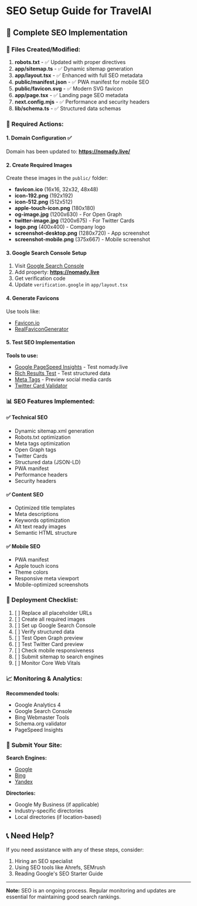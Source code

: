 # SEO Setup Guide for TravelAI

## 🎯 Complete SEO Implementation

### 📁 Files Created/Modified:

1. **robots.txt** - ✅ Updated with proper directives
2. **app/sitemap.ts** - ✅ Dynamic sitemap generation
3. **app/layout.tsx** - ✅ Enhanced with full SEO metadata
4. **public/manifest.json** - ✅ PWA manifest for mobile SEO
5. **public/favicon.svg** - ✅ Modern SVG favicon
6. **app/page.tsx** - ✅ Landing page SEO metadata
7. **next.config.mjs** - ✅ Performance and security headers
8. **lib/schema.ts** - ✅ Structured data schemas

### 🔧 Required Actions:

#### 1. Domain Configuration ✅
Domain has been updated to: **https://nomady.live/**

#### 2. Create Required Images
Create these images in the `public/` folder:

- **favicon.ico** (16x16, 32x32, 48x48)
- **icon-192.png** (192x192)
- **icon-512.png** (512x512) 
- **apple-touch-icon.png** (180x180)
- **og-image.jpg** (1200x630) - For Open Graph
- **twitter-image.jpg** (1200x675) - For Twitter Cards
- **logo.png** (400x400) - Company logo
- **screenshot-desktop.png** (1280x720) - App screenshot
- **screenshot-mobile.png** (375x667) - Mobile screenshot

#### 3. Google Search Console Setup
1. Visit [Google Search Console](https://search.google.com/search-console)
2. Add property: **https://nomady.live**
3. Get verification code
4. Update `verification.google` in `app/layout.tsx`

#### 4. Generate Favicons
Use tools like:
- [Favicon.io](https://favicon.io/)
- [RealFaviconGenerator](https://realfavicongenerator.net/)

#### 5. Test SEO Implementation

**Tools to use:**
- [Google PageSpeed Insights](https://pagespeed.web.dev/) - Test nomady.live
- [Rich Results Test](https://search.google.com/test/rich-results) - Test structured data
- [Meta Tags](https://metatags.io/) - Preview social media cards
- [Twitter Card Validator](https://cards-dev.twitter.com/validator)

### 📊 SEO Features Implemented:

#### ✅ Technical SEO
- Dynamic sitemap.xml generation
- Robots.txt optimization
- Meta tags optimization
- Open Graph tags
- Twitter Cards
- Structured data (JSON-LD)
- PWA manifest
- Performance headers
- Security headers

#### ✅ Content SEO
- Optimized title templates
- Meta descriptions
- Keywords optimization
- Alt text ready images
- Semantic HTML structure

#### ✅ Mobile SEO
- PWA manifest
- Apple touch icons
- Theme colors
- Responsive meta viewport
- Mobile-optimized screenshots

### 🚀 Deployment Checklist:

1. [ ] Replace all placeholder URLs
2. [ ] Create all required images
3. [ ] Set up Google Search Console
4. [ ] Verify structured data
5. [ ] Test Open Graph preview
6. [ ] Test Twitter Card preview
7. [ ] Check mobile responsiveness
8. [ ] Submit sitemap to search engines
9. [ ] Monitor Core Web Vitals

### 📈 Monitoring & Analytics:

**Recommended tools:**
- Google Analytics 4
- Google Search Console
- Bing Webmaster Tools
- Schema.org validator
- PageSpeed Insights

### 🔗 Submit Your Site:

**Search Engines:**
- [Google](https://search.google.com/search-console)
- [Bing](https://www.bing.com/webmasters)
- [Yandex](https://webmaster.yandex.com/)

**Directories:**
- Google My Business (if applicable)
- Industry-specific directories
- Local directories (if location-based)

## 📞 Need Help?

If you need assistance with any of these steps, consider:
1. Hiring an SEO specialist
2. Using SEO tools like Ahrefs, SEMrush
3. Reading Google's SEO Starter Guide

---

**Note:** SEO is an ongoing process. Regular monitoring and updates are essential for maintaining good search rankings. 